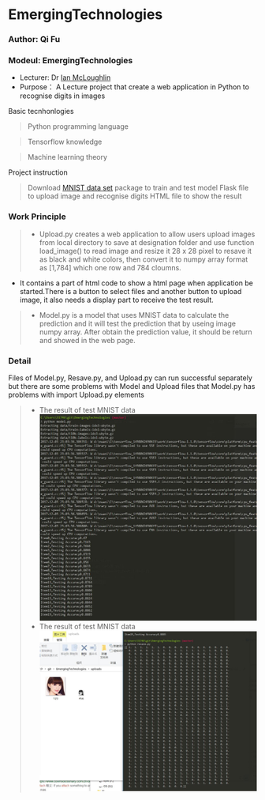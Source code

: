 # EmergingTechnologies
### Author: Qi Fu
### Modeul: EmergingTechnologies
* Lecturer: Dr [Ian McLoughlin](https://ianmcloughlin.github.io/)
* Purpose： A Lecture project that create a web application in Python to recognise digits in images

Basic tecnhonlogies 
> Python programming language

> Tensorflow knowledge

> Machine learning theory

Project instruction
> Download [MNIST data set](http://yann.lecun.com/exdb/mnist/) package to train and test model
> Flask file to upload image and recognise digits
> HTML file to show the result


### Work Principle
> * Upload.py creates a web application to allow users upload images from local directory to save at designation folder and use function load_image() to read image and resize it 28 x 28 pixel to resave it as black and white colors, then convert it to numpy array format as [1,784] which one row and 784 cloumns.
  * It contains a part of html code to show a html page when application be started.There is a button to select files and another button to upload image, it also needs a display part to receive the test result.

> * Model.py is a model that uses MNIST data to calculate the prediction and it will test the prediction that by useing image numpy array. After obtain the prediction value, it should be return and showed in the web page.

### Detail
Files of Model.py, Resave.py, and Upload.py can run successful separately but there are some problems with Model and Upload files that Model.py has problems with import Upload.py elements

> * The result of test MNIST data
 ![alt text](\attaches\model.jpg)
> * The result of test MNIST data
![alt text](\attaches\resave.jpg)